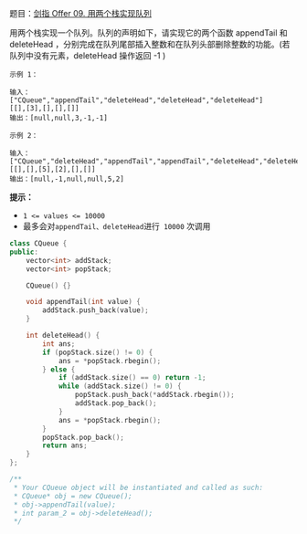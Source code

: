 题目：[剑指 Offer 09. 用两个栈实现队列](https://leetcode.cn/problems/yong-liang-ge-zhan-shi-xian-dui-lie-lcof/)

用两个栈实现一个队列。队列的声明如下，请实现它的两个函数 appendTail 和 deleteHead ，分别完成在队列尾部插入整数和在队列头部删除整数的功能。(若队列中没有元素，deleteHead 操作返回 -1 )

```
示例 1：

输入：
["CQueue","appendTail","deleteHead","deleteHead","deleteHead"]
[[],[3],[],[],[]]
输出：[null,null,3,-1,-1]

示例 2：

输入：
["CQueue","deleteHead","appendTail","appendTail","deleteHead","deleteHead"]
[[],[],[5],[2],[],[]]
输出：[null,-1,null,null,5,2]
```

**提示：**

- `1 <= values <= 10000`
- 最多会对` appendTail、deleteHead `进行` 10000` 次调用



```cpp
class CQueue {
public:
    vector<int> addStack;
    vector<int> popStack;

    CQueue() {}

    void appendTail(int value) {
        addStack.push_back(value);
    }

    int deleteHead() {
        int ans;
        if (popStack.size() != 0) {
            ans = *popStack.rbegin();
        } else {
            if (addStack.size() == 0) return -1;
            while (addStack.size() != 0) {
                popStack.push_back(*addStack.rbegin());
                addStack.pop_back();
            }
            ans = *popStack.rbegin();
        }
        popStack.pop_back();
        return ans;
    }
};

/**
 * Your CQueue object will be instantiated and called as such:
 * CQueue* obj = new CQueue();
 * obj->appendTail(value);
 * int param_2 = obj->deleteHead();
 */
```

